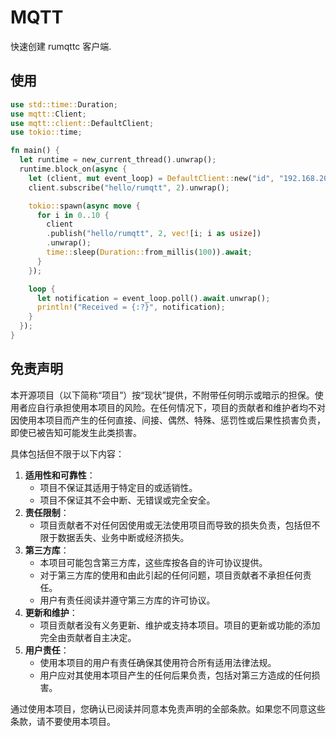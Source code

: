 # MQTT

快速创建 rumqttc 客户端.


## 使用

```rust
use std::time::Duration;
use mqtt::Client;
use mqtt::client::DefaultClient;
use tokio::time;

fn main() {
  let runtime = new_current_thread().unwrap();
  runtime.block_on(async {
    let (client, mut event_loop) = DefaultClient::new("id", "192.168.200.217", 1883);
    client.subscribe("hello/rumqtt", 2).unwrap();

    tokio::spawn(async move {
      for i in 0..10 {
        client
        .publish("hello/rumqtt", 2, vec![i; i as usize])
        .unwrap();
        time::sleep(Duration::from_millis(100)).await;
      }
    });

    loop {
      let notification = event_loop.poll().await.unwrap();
      println!("Received = {:?}", notification);
    }
  });
}
```


## 免责声明

本开源项目（以下简称“项目”）按“现状”提供，不附带任何明示或暗示的担保。使用者应自行承担使用本项目的风险。在任何情况下，项目的贡献者和维护者均不对因使用本项目而产生的任何直接、间接、偶然、特殊、惩罚性或后果性损害负责，即使已被告知可能发生此类损害。

具体包括但不限于以下内容：

1. **适用性和可靠性**：
    - 项目不保证其适用于特定目的或适销性。
    - 项目不保证其不会中断、无错误或完全安全。
2. **责任限制**：
    - 项目贡献者不对任何因使用或无法使用项目而导致的损失负责，包括但不限于数据丢失、业务中断或经济损失。
3. **第三方库**：
    - 本项目可能包含第三方库，这些库按各自的许可协议提供。
    - 对于第三方库的使用和由此引起的任何问题，项目贡献者不承担任何责任。
    - 用户有责任阅读并遵守第三方库的许可协议。
4. **更新和维护**：
    - 项目贡献者没有义务更新、维护或支持本项目。项目的更新或功能的添加完全由贡献者自主决定。
5. **用户责任**：
    - 使用本项目的用户有责任确保其使用符合所有适用法律法规。
    - 用户应对其使用本项目产生的任何后果负责，包括对第三方造成的任何损害。

通过使用本项目，您确认已阅读并同意本免责声明的全部条款。如果您不同意这些条款，请不要使用本项目。

